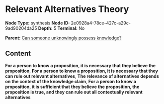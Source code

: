 # Relevant Alternatives Theory

**Node Type:** synthesis
**Node ID:** 2e0928a4-78ce-427c-a29c-9ad90204da25
**Depth:** 5
**Terminal:** No

**Parent:** [Can someone unknowingly possess knowledge?](can-someone-unknowingly-possess-knowledge-antithesis-618a56a0-1354-4f94-94dd-1a351c750d3f.md)

## Content

**For a person to know a proposition, it is necessary that they believe the proposition**, **For a person to know a proposition, it is necessary that they can rule out relevant alternatives**, **The relevance of alternatives depends on the context of the knowledge claim**, **For a person to know a proposition, it is sufficient that they believe the proposition, the proposition is true, and they can rule out all contextually relevant alternatives**
